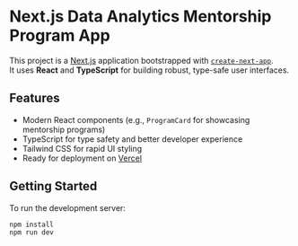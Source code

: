 # Next.js Data Analytics Mentorship Program App

This project is a [Next.js](https://nextjs.org) application bootstrapped with [`create-next-app`](https://nextjs.org/docs/app/api-reference/cli/create-next-app).  
It uses **React** and **TypeScript** for building robust, type-safe user interfaces.

## Features

- Modern React components (e.g., `ProgramCard` for showcasing mentorship programs)
- TypeScript for type safety and better developer experience
- Tailwind CSS for rapid UI styling
- Ready for deployment on [Vercel](https://vercel.com/)

## Getting Started

To run the development server:

```bash
npm install
npm run dev
```
